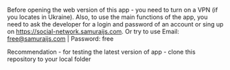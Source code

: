 
Before opening the web version of this app - you need
to turn on a VPN (if you locates in Ukraine).
Also, to use the main functions of the app, you need
to ask the developer for a login and password of an account
or sing up on https://social-network.samuraijs.com.
Or try to use Email: free@samuraijs.com | Password: free

Recommendation - for testing the latest version of app -
clone this repository to your local folder
